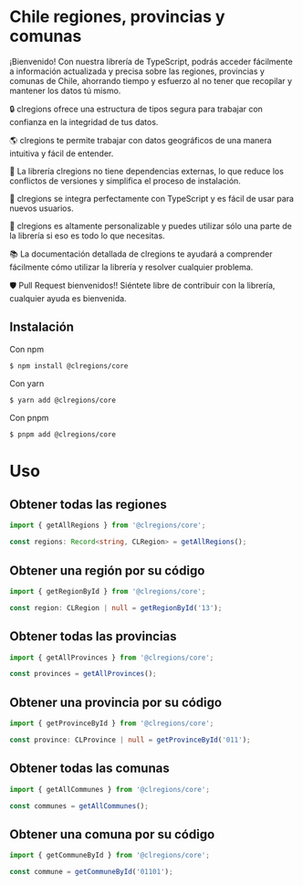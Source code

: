 # Chile regiones, provincias y comunas

¡Bienvenido! Con nuestra librería de TypeScript, podrás acceder fácilmente a información actualizada y precisa sobre las regiones, provincias y comunas de Chile, ahorrando tiempo y esfuerzo al no tener que recopilar y mantener los datos tú mismo.

🔒 clregions ofrece una estructura de tipos segura para trabajar con confianza en la integridad de tus datos.

🌎 clregions te permite trabajar con datos geográficos de una manera intuitiva y fácil de entender.

🚫 La librería clregions no tiene dependencias externas, lo que reduce los conflictos de versiones y simplifica el proceso de instalación.

🤖 clregions se integra perfectamente con TypeScript y es fácil de usar para nuevos usuarios.

🎨 clregions es altamente personalizable y puedes utilizar sólo una parte de la librería si eso es todo lo que necesitas.

📚 La documentación detallada de clregions te ayudará a comprender fácilmente cómo utilizar la librería y resolver cualquier problema.

🛡️ Pull Request bienvenidos!! Siéntete libre de contribuir con la librería, cualquier ayuda es bienvenida.


## Instalación

Con npm 
```bash
$ npm install @clregions/core
```

Con yarn 
```bash
$ yarn add @clregions/core
```

Con pnpm
```bash
$ pnpm add @clregions/core
```


# Uso


## Obtener todas las regiones

```ts
import { getAllRegions } from '@clregions/core';

const regions: Record<string, CLRegion> = getAllRegions();
```

## Obtener una región por su código

```ts
import { getRegionById } from '@clregions/core';

const region: CLRegion | null = getRegionById('13');
```

## Obtener todas las provincias

```ts
import { getAllProvinces } from '@clregions/core';

const provinces = getAllProvinces();
```

## Obtener una provincia por su código

```ts
import { getProvinceById } from '@clregions/core';

const province: CLProvince | null = getProvinceById('011');
```

## Obtener todas las comunas

```ts
import { getAllCommunes } from '@clregions/core';

const communes = getAllCommunes();
```

## Obtener una comuna por su código

```ts
import { getCommuneById } from '@clregions/core';

const commune = getCommuneById('01101');
```


